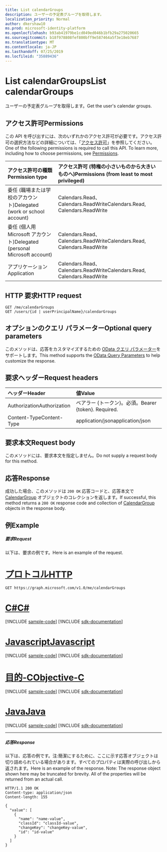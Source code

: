 ```yaml
---
title: List calendarGroups
description: ユーザーの予定表グループを取得します。
localization_priority: Normal
author: dkershaw10
ms.prod: microsoft-identity-platform
ms.openlocfilehash: b93ab41979be1cd049ed046b1bfb29a275020665
ms.sourcegitcommit: b18f978808fef800bff9e587464a5f3e18eb7687
ms.translationtype: MT
ms.contentlocale: ja-JP
ms.lasthandoff: 07/25/2019
ms.locfileid: "35889436"
---
```

# <a name="list-calendargroups"></a><span data-ttu-id="10f2b-103">List calendarGroups</span><span class="sxs-lookup"><span data-stu-id="10f2b-103">List calendarGroups</span></span>

<span data-ttu-id="10f2b-104">ユーザーの予定表グループを取得します。</span><span class="sxs-lookup"><span data-stu-id="10f2b-104">Get the user's calendar groups.</span></span>
## <a name="permissions"></a><span data-ttu-id="10f2b-105">アクセス許可</span><span class="sxs-lookup"><span data-stu-id="10f2b-105">Permissions</span></span>
<span data-ttu-id="10f2b-p101">この API を呼び出すには、次のいずれかのアクセス許可が必要です。アクセス許可の選択方法などの詳細については、「[アクセス許可](/graph/permissions-reference)」を参照してください。</span><span class="sxs-lookup"><span data-stu-id="10f2b-p101">One of the following permissions is required to call this API. To learn more, including how to choose permissions, see [Permissions](/graph/permissions-reference).</span></span>

|<span data-ttu-id="10f2b-108">アクセス許可の種類</span><span class="sxs-lookup"><span data-stu-id="10f2b-108">Permission type</span></span>      | <span data-ttu-id="10f2b-109">アクセス許可 (特権の小さいものから大きいものへ)</span><span class="sxs-lookup"><span data-stu-id="10f2b-109">Permissions (from least to most privileged)</span></span>              |
|:--------------------|:---------------------------------------------------------|
|<span data-ttu-id="10f2b-110">委任 (職場または学校のアカウント)</span><span class="sxs-lookup"><span data-stu-id="10f2b-110">Delegated (work or school account)</span></span> | <span data-ttu-id="10f2b-111">Calendars.Read、Calendars.ReadWrite</span><span class="sxs-lookup"><span data-stu-id="10f2b-111">Calendars.Read, Calendars.ReadWrite</span></span>    |
|<span data-ttu-id="10f2b-112">委任 (個人用 Microsoft アカウント)</span><span class="sxs-lookup"><span data-stu-id="10f2b-112">Delegated (personal Microsoft account)</span></span> | <span data-ttu-id="10f2b-113">Calendars.Read、Calendars.ReadWrite</span><span class="sxs-lookup"><span data-stu-id="10f2b-113">Calendars.Read, Calendars.ReadWrite</span></span>    |
|<span data-ttu-id="10f2b-114">アプリケーション</span><span class="sxs-lookup"><span data-stu-id="10f2b-114">Application</span></span> | <span data-ttu-id="10f2b-115">Calendars.Read、Calendars.ReadWrite</span><span class="sxs-lookup"><span data-stu-id="10f2b-115">Calendars.Read, Calendars.ReadWrite</span></span> |

## <a name="http-request"></a><span data-ttu-id="10f2b-116">HTTP 要求</span><span class="sxs-lookup"><span data-stu-id="10f2b-116">HTTP request</span></span>
<!-- { "blockType": "ignored" } -->
```http
GET /me/calendarGroups
GET /users/{id | userPrincipalName}/calendarGroups
```
## <a name="optional-query-parameters"></a><span data-ttu-id="10f2b-117">オプションのクエリ パラメーター</span><span class="sxs-lookup"><span data-stu-id="10f2b-117">Optional query parameters</span></span>
<span data-ttu-id="10f2b-118">このメソッドは、応答をカスタマイズするための [OData クエリ パラメーター](https://developer.microsoft.com/graph/docs/concepts/query_parameters)をサポートします。</span><span class="sxs-lookup"><span data-stu-id="10f2b-118">This method supports the [OData Query Parameters](https://developer.microsoft.com/graph/docs/concepts/query_parameters) to help customize the response.</span></span>
## <a name="request-headers"></a><span data-ttu-id="10f2b-119">要求ヘッダー</span><span class="sxs-lookup"><span data-stu-id="10f2b-119">Request headers</span></span>
| <span data-ttu-id="10f2b-120">ヘッダー</span><span class="sxs-lookup"><span data-stu-id="10f2b-120">Header</span></span>       | <span data-ttu-id="10f2b-121">値</span><span class="sxs-lookup"><span data-stu-id="10f2b-121">Value</span></span> |
|:---------------|:--------|
| <span data-ttu-id="10f2b-122">Authorization</span><span class="sxs-lookup"><span data-stu-id="10f2b-122">Authorization</span></span>  | <span data-ttu-id="10f2b-p102">ベアラー {トークン}。必須。</span><span class="sxs-lookup"><span data-stu-id="10f2b-p102">Bearer {token}. Required.</span></span>  |
| <span data-ttu-id="10f2b-125">Content-Type</span><span class="sxs-lookup"><span data-stu-id="10f2b-125">Content-Type</span></span>  | <span data-ttu-id="10f2b-126">application/json</span><span class="sxs-lookup"><span data-stu-id="10f2b-126">application/json</span></span>  |

## <a name="request-body"></a><span data-ttu-id="10f2b-127">要求本文</span><span class="sxs-lookup"><span data-stu-id="10f2b-127">Request body</span></span>
<span data-ttu-id="10f2b-128">このメソッドには、要求本文を指定しません。</span><span class="sxs-lookup"><span data-stu-id="10f2b-128">Do not supply a request body for this method.</span></span>

## <a name="response"></a><span data-ttu-id="10f2b-129">応答</span><span class="sxs-lookup"><span data-stu-id="10f2b-129">Response</span></span>

<span data-ttu-id="10f2b-130">成功した場合、このメソッドは `200 OK` 応答コードと、応答本文で [CalendarGroup](../resources/calendargroup.md) オブジェクトのコレクションを返します。</span><span class="sxs-lookup"><span data-stu-id="10f2b-130">If successful, this method returns a `200 OK` response code and collection of [CalendarGroup](../resources/calendargroup.md) objects in the response body.</span></span>
## <a name="example"></a><span data-ttu-id="10f2b-131">例</span><span class="sxs-lookup"><span data-stu-id="10f2b-131">Example</span></span>
##### <a name="request"></a><span data-ttu-id="10f2b-132">要求</span><span class="sxs-lookup"><span data-stu-id="10f2b-132">Request</span></span>
<span data-ttu-id="10f2b-133">以下は、要求の例です。</span><span class="sxs-lookup"><span data-stu-id="10f2b-133">Here is an example of the request.</span></span>

# <a name="httptabhttp"></a>[<span data-ttu-id="10f2b-134">プロトコル</span><span class="sxs-lookup"><span data-stu-id="10f2b-134">HTTP</span></span>](#tab/http)
<!-- {
  "blockType": "request",
  "name": "get_calendargroups"
}-->
```http
GET https://graph.microsoft.com/v1.0/me/calendarGroups
```
# <a name="ctabcsharp"></a>[<span data-ttu-id="10f2b-135">C#</span><span class="sxs-lookup"><span data-stu-id="10f2b-135">C#</span></span>](#tab/csharp)
[!INCLUDE [sample-code](../includes/snippets/csharp/get-calendargroups-csharp-snippets.md)]
[!INCLUDE [sdk-documentation](../includes/snippets/snippets-sdk-documentation-link.md)]

# <a name="javascripttabjavascript"></a>[<span data-ttu-id="10f2b-136">Javascript</span><span class="sxs-lookup"><span data-stu-id="10f2b-136">Javascript</span></span>](#tab/javascript)
[!INCLUDE [sample-code](../includes/snippets/javascript/get-calendargroups-javascript-snippets.md)]
[!INCLUDE [sdk-documentation](../includes/snippets/snippets-sdk-documentation-link.md)]

# <a name="objective-ctabobjc"></a>[<span data-ttu-id="10f2b-137">目的-C</span><span class="sxs-lookup"><span data-stu-id="10f2b-137">Objective-C</span></span>](#tab/objc)
[!INCLUDE [sample-code](../includes/snippets/objc/get-calendargroups-objc-snippets.md)]
[!INCLUDE [sdk-documentation](../includes/snippets/snippets-sdk-documentation-link.md)]

# <a name="javatabjava"></a>[<span data-ttu-id="10f2b-138">Java</span><span class="sxs-lookup"><span data-stu-id="10f2b-138">Java</span></span>](#tab/java)
[!INCLUDE [sample-code](../includes/snippets/java/get-calendargroups-java-snippets.md)]
[!INCLUDE [sdk-documentation](../includes/snippets/snippets-sdk-documentation-link.md)]

---

##### <a name="response"></a><span data-ttu-id="10f2b-139">応答</span><span class="sxs-lookup"><span data-stu-id="10f2b-139">Response</span></span>
<span data-ttu-id="10f2b-p103">以下は、応答の例です。注:簡潔にするために、ここに示す応答オブジェクトは切り詰められている場合があります。すべてのプロパティは実際の呼び出しから返されます。</span><span class="sxs-lookup"><span data-stu-id="10f2b-p103">Here is an example of the response. Note: The response object shown here may be truncated for brevity. All of the properties will be returned from an actual call.</span></span>
<!-- {
  "blockType": "response",
  "truncated": true,
  "@odata.type": "microsoft.graph.calendarGroup",
  "isCollection": true
} -->
```http
HTTP/1.1 200 OK
Content-type: application/json
Content-length: 155

{
  "value": [
    {
      "name": "name-value",
      "classId": "classId-value",
      "changeKey": "changeKey-value",
      "id": "id-value"
    }
  ]
}
```

<!-- uuid: 8fcb5dbc-d5aa-4681-8e31-b001d5168d79
2015-10-25 14:57:30 UTC -->
<!-- {
  "type": "#page.annotation",
  "description": "List calendarGroups",
  "keywords": "",
  "section": "documentation",
  "tocPath": "",
  "suppressions": [
  ]
}-->
